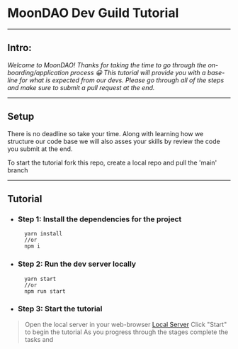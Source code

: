 # MoonDAO Dev Guild Tutorial
---
## Intro:
*Welcome to MoonDAO! Thanks for taking the time to go through the on-boarding/application process 😀
This tutorial will provide you with a base-line for what is expected from our devs.  Please go through all of the steps and make sure to submit a pull request at the end.*

---
## Setup
There is no deadline so take your time.  Along with learning how we structure our code base we will also asses your skills by review the code you submit at the end.

To start the tutorial fork this repo, create a local repo and pull the 'main' branch

---
## Tutorial

- ### Step 1: Install the dependencies for the project

        yarn install
        //or
        npm i

- ### Step 2: Run the dev server locally

        yarn start
        //or
        npm run start

- ### Step 3: Start the tutorial

>Open the local server in your web-browser [Local Server](http://localhost:3000)
>Click "Start" to begin the tutorial
>As you progress through the stages complete the tasks and 
